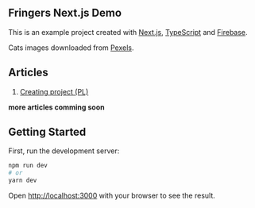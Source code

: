 ## Fringers Next.js Demo

This is an example project created with [Next.js](https://nextjs.org/), [TypeScript](https://www.typescriptlang.org/) and [Firebase](https://firebase.google.com/).

Cats images downloaded from [Pexels](https://www.pexels.com/).

## Articles

1. [Creating project (PL)](https://fringers.pl/blog/20201106_statyczna-strona-w-next-js-1-konfiguracja-projektu)

**more articles comming soon**

## Getting Started

First, run the development server:

```bash
npm run dev
# or
yarn dev
```

Open [http://localhost:3000](http://localhost:3000) with your browser to see the result.
